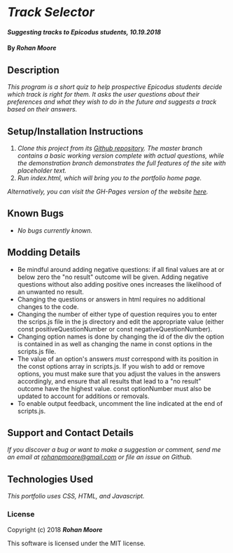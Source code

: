 # _Track Selector_

#### _Suggesting tracks to Epicodus students, 10.19.2018_

#### By **_Rohan Moore_**

## Description

_This program is a short quiz to help prospective Epicodus students decide which track is right for them.  It asks the user questions about their preferences and what they wish to do in the future and suggests a track based on their answers._

## Setup/Installation Instructions

1. _Clone this project from its [Github repository](https://github.com/rohanpmoore/track-suggestion-epicodus).  The master branch contains a basic working version complete with actual questions, while the demonstration branch demonstrates the full features of the site with placeholder text._
2. _Run index.html, which will bring you to the portfolio home page._

_Alternatively, you can visit the GH-Pages version of the website [here](https://rohanpmoore.github.io/track-suggestion-epicodus/)._

## Known Bugs

* _No bugs currently known._

## Modding Details

* Be mindful around adding negative questions: if all final values are at or below zero the "no result" outcome will be given.  Adding negative questions without also adding positive ones increases the likelihood of an unwanted no result.
* Changing the questions or answers in html requires no additional changes to the code.
* Changing the number of either type of question requires you to enter the scrips.js file in the js directory and edit the appropriate value (either const positiveQuestionNumber or const negativeQuestionNumber).
* Changing option names is done by changing the id of the div the option is contained in as well as changing the name in const options in the scripts.js file.
* The value of an option's answers _must_ correspond with its position in the const options array in scripts.js.  If you wish to add or remove options, you must make sure that you adjust the values in the answers accordingly, and ensure that all results that lead to a "no result" outcome have the highest value.  const optionNumber must also be updated to account for additions or removals.
* To enable output feedback, uncomment the line indicated at the end of scripts.js.

## Support and Contact Details

_If you discover a bug or want to make a suggestion or comment, send me an email at rohanpmoore@gmail.com or file an issue on Github._

## Technologies Used

_This portfolio uses CSS, HTML, and Javascript._

### License

Copyright (c) 2018 **_Rohan Moore_**

This software is licensed under the MIT license.
